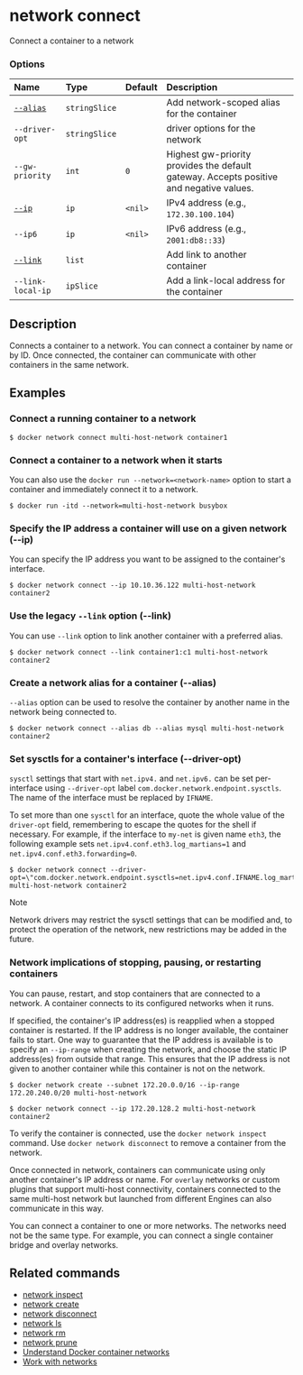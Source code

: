 # network connect

<!---MARKER_GEN_START-->
Connect a container to a network

### Options

| Name                | Type          | Default | Description                                                                             |
|:--------------------|:--------------|:--------|:----------------------------------------------------------------------------------------|
| [`--alias`](#alias) | `stringSlice` |         | Add network-scoped alias for the container                                              |
| `--driver-opt`      | `stringSlice` |         | driver options for the network                                                          |
| `--gw-priority`     | `int`         | `0`     | Highest gw-priority provides the default gateway. Accepts positive and negative values. |
| [`--ip`](#ip)       | `ip`          | `<nil>` | IPv4 address (e.g., `172.30.100.104`)                                                   |
| `--ip6`             | `ip`          | `<nil>` | IPv6 address (e.g., `2001:db8::33`)                                                     |
| [`--link`](#link)   | `list`        |         | Add link to another container                                                           |
| `--link-local-ip`   | `ipSlice`     |         | Add a link-local address for the container                                              |


<!---MARKER_GEN_END-->

## Description

Connects a container to a network. You can connect a container by name
or by ID. Once connected, the container can communicate with other containers in
the same network.

## Examples

### Connect a running container to a network

```console
$ docker network connect multi-host-network container1
```

### Connect a container to a network when it starts

You can also use the `docker run --network=<network-name>` option to start a
container and immediately connect it to a network.

```console
$ docker run -itd --network=multi-host-network busybox
```

### <a name="ip"></a> Specify the IP address a container will use on a given network (--ip)

You can specify the IP address you want to be assigned to the container's interface.

```console
$ docker network connect --ip 10.10.36.122 multi-host-network container2
```

### <a name="link"></a> Use the legacy `--link` option (--link)

You can use `--link` option to link another container with a preferred alias.

```console
$ docker network connect --link container1:c1 multi-host-network container2
```

### <a name="alias"></a> Create a network alias for a container (--alias)

`--alias` option can be used to resolve the container by another name in the network
being connected to.

```console
$ docker network connect --alias db --alias mysql multi-host-network container2
```

### <a name="sysctl"></a> Set sysctls for a container's interface (--driver-opt)

`sysctl` settings that start with `net.ipv4.` and `net.ipv6.` can be set per-interface
using `--driver-opt` label `com.docker.network.endpoint.sysctls`. The name of the
interface must be replaced by `IFNAME`.

To set more than one `sysctl` for an interface, quote the whole value of the
`driver-opt` field, remembering to escape the quotes for the shell if necessary.
For example, if the interface to `my-net` is given name `eth3`, the following example
sets `net.ipv4.conf.eth3.log_martians=1` and `net.ipv4.conf.eth3.forwarding=0`.

```console
$ docker network connect --driver-opt=\"com.docker.network.endpoint.sysctls=net.ipv4.conf.IFNAME.log_martians=1,net.ipv4.conf.IFNAME.forwarding=0\" multi-host-network container2
```

> [!NOTE]
> Network drivers may restrict the sysctl settings that can be modified and, to protect
> the operation of the network, new restrictions may be added in the future.

### Network implications of stopping, pausing, or restarting containers

You can pause, restart, and stop containers that are connected to a network.
A container connects to its configured networks when it runs.

If specified, the container's IP address(es) is reapplied when a stopped
container is restarted. If the IP address is no longer available, the container
fails to start. One way to guarantee that the IP address is available is
to specify an `--ip-range` when creating the network, and choose the static IP
address(es) from outside that range. This ensures that the IP address is not
given to another container while this container is not on the network.

```console
$ docker network create --subnet 172.20.0.0/16 --ip-range 172.20.240.0/20 multi-host-network
```

```console
$ docker network connect --ip 172.20.128.2 multi-host-network container2
```

To verify the container is connected, use the `docker network inspect` command.
Use `docker network disconnect` to remove a container from the network.

Once connected in network, containers can communicate using only another
container's IP address or name. For `overlay` networks or custom plugins that
support multi-host connectivity, containers connected to the same multi-host
network but launched from different Engines can also communicate in this way.

You can connect a container to one or more networks. The networks need not be
the same type. For example, you can connect a single container bridge and overlay
networks.

## Related commands

* [network inspect](network_inspect.md)
* [network create](network_create.md)
* [network disconnect](network_disconnect.md)
* [network ls](network_ls.md)
* [network rm](network_rm.md)
* [network prune](network_prune.md)
* [Understand Docker container networks](https://docs.docker.com/network/)
* [Work with networks](https://docs.docker.com/network/bridge/)
